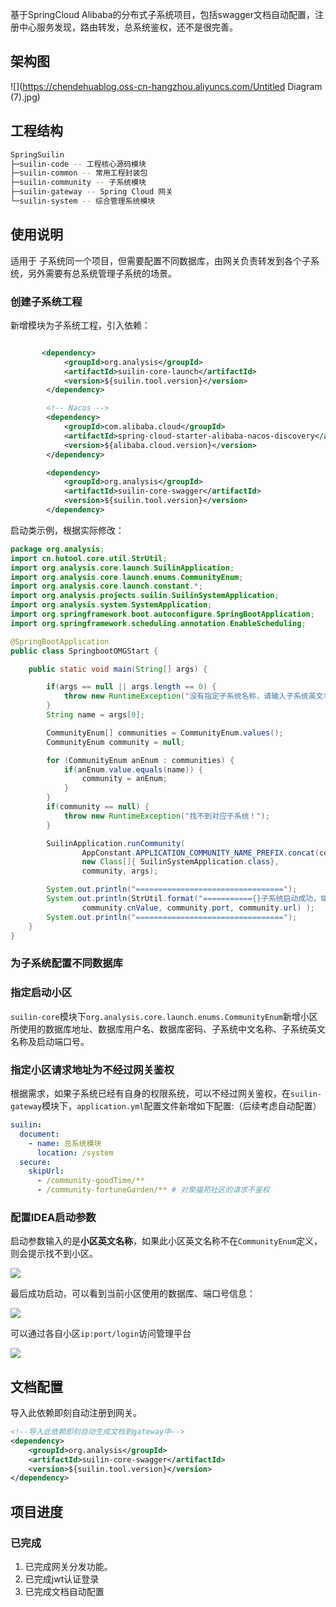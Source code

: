 基于SpringCloud Alibaba的分布式子系统项目，包括swagger文档自动配置，注册中心服务发现，路由转发，总系统鉴权，还不是很完善。

## 架构图

![](https://chendehuablog.oss-cn-hangzhou.aliyuncs.com/Untitled Diagram (7).jpg)

## 工程结构

```bash
SpringSuilin
├─suilin-code -- 工程核心源码模块
├─suilin-common -- 常用工程封装包
├─suilin-community -- 子系统模块
├─suilin-gateway -- Spring Cloud 网关
└─suilin-system -- 综合管理系统模块
```

## 使用说明

适用于 子系统同一个项目，但需要配置不同数据库，由网关负责转发到各个子系统，另外需要有总系统管理子系统的场景。

### 创建子系统工程

新增模块为子系统工程，引入依赖：

```xml

       <dependency>
            <groupId>org.analysis</groupId>
            <artifactId>suilin-core-launch</artifactId>
            <version>${suilin.tool.version}</version>
        </dependency>

        <!-- Nacos -->
        <dependency>
            <groupId>com.alibaba.cloud</groupId>
            <artifactId>spring-cloud-starter-alibaba-nacos-discovery</artifactId>
            <version>${alibaba.cloud.version}</version>
        </dependency>

        <dependency>
            <groupId>org.analysis</groupId>
            <artifactId>suilin-core-swagger</artifactId>
            <version>${suilin.tool.version}</version>
        </dependency>
```

启动类示例，根据实际修改：

```java
package org.analysis;
import cn.hutool.core.util.StrUtil;
import org.analysis.core.launch.SuilinApplication;
import org.analysis.core.launch.enums.CommunityEnum;
import org.analysis.core.launch.constant.*;
import org.analysis.projects.suilin.SuilinSystemApplication;
import org.analysis.system.SystemApplication;
import org.springframework.boot.autoconfigure.SpringBootApplication;
import org.springframework.scheduling.annotation.EnableScheduling;

@SpringBootApplication
public class SpringbootOMGStart {

    public static void main(String[] args) {

        if(args == null || args.length == 0) {
            throw new RuntimeException("没有指定子系统名称，请输入子系统英文名称作为参数启动，详见suilin-common CommunityEnum");
        }
        String name = args[0];

        CommunityEnum[] communities = CommunityEnum.values();
        CommunityEnum community = null;

        for (CommunityEnum anEnum : communities) {
            if(anEnum.value.equals(name)) {
                community = anEnum;
            }
        }
        if(community == null) {
            throw new RuntimeException("找不到对应子系统！");
        }

        SuilinApplication.runCommunity(
                AppConstant.APPLICATION_COMMUNITY_NAME_PREFIX.concat(community.value),
                new Class[]{ SuilinSystemApplication.class},
                community, args);

        System.out.println("=================================");
        System.out.println(StrUtil.format("==========={}子系统启动成功，端口{}，数据库连接{}===========",
                community.cnValue, community.port, community.url) );
        System.out.println("=================================");
    }
}
```

### 为子系统配置不同数据库

### 指定启动小区

`suilin-core`模块下`org.analysis.core.launch.enums.CommunityEnum`新增小区所使用的数据库地址、数据库用户名、数据库密码、子系统中文名称、子系统英文名称及启动端口号。

### 指定小区请求地址为不经过网关鉴权

根据需求，如果子系统已经有自身的权限系统，可以不经过网关鉴权，在`suilin-gateway`模块下，`application.yml`配置文件新增如下配置:（后续考虑自动配置）

```yml
suilin:
  document:
    - name: 总系统模块
      location: /system
  secure:
    skipUrl:
      - /community-goodTime/**
      - /community-fortuneGarden/** # 对聚福苑社区的请求不鉴权
```

### 配置IDEA启动参数

启动参数输入的是**小区英文名称**，如果此小区英文名称不在`CommunityEnum`定义，则会提示找不到小区。

![](https://chendehuablog.oss-cn-hangzhou.aliyuncs.com/20200829164206.png)

最后成功启动，可以看到当前小区使用的数据库、端口号信息：

![](https://chendehuablog.oss-cn-hangzhou.aliyuncs.com/20200829164347.png)

可以通过各自小区`ip:port/login`访问管理平台

![](https://chendehuablog.oss-cn-hangzhou.aliyuncs.com/20200829164730.png)

## 文档配置

导入此依赖即刻自动注册到网关。

```xml
<!--导入此依赖即刻自动生成文档到gateway中-->
<dependency>
    <groupId>org.analysis</groupId>
    <artifactId>suilin-core-swagger</artifactId>
    <version>${suilin.tool.version}</version>
</dependency>
```



## 项目进度

### 已完成

1. 已完成网关分发功能。
2. 已完成jwt认证登录
3. 已完成文档自动配置